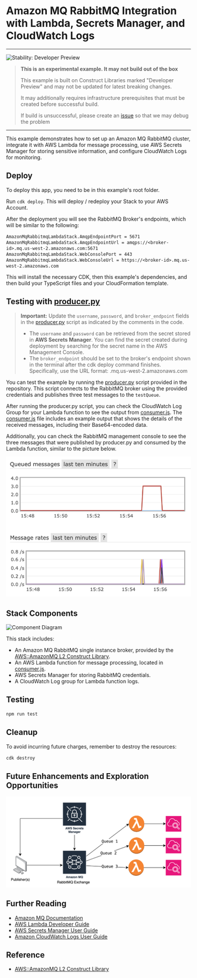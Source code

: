 # Amazon MQ RabbitMQ Integration with Lambda, Secrets Manager, and CloudWatch Logs
<!--BEGIN STABILITY BANNER-->
---

![Stability: Developer Preview](https://img.shields.io/badge/stability-Developer--Preview-important.svg?style=for-the-badge)

> **This is an experimental example. It may not build out of the box**
>
> This example is built on Construct Libraries marked "Developer Preview" and may not be updated for latest breaking changes.
>
> It may additionally requires infrastructure prerequisites that must be created before successful build.
>
> If build is unsuccessful, please create an [issue](https://github.com/aws-samples/aws-cdk-examples/issues/new) so that we may debug the problem
---
<!--END STABILITY BANNER-->
This example demonstrates how to set up an Amazon MQ RabbitMQ cluster, integrate it with AWS Lambda for message processing,
use AWS Secrets Manager for storing sensitive information, and configure CloudWatch Logs for monitoring.

## Deploy

To deploy this app, you need to be in this example's root folder.

Run `cdk deploy`. This will deploy / redeploy your Stack to your AWS Account.

After the deployment you will see the RabbitMQ Broker's endpoints, which will be similar to the following:

```
AmazonMqRabbitmqLambdaStack.AmqpEndpointPort = 5671
AmazonMqRabbitmqLambdaStack.AmqpEndpointUrl = amqps://<broker-id>.mq.us-west-2.amazonaws.com:5671
AmazonMqRabbitmqLambdaStack.WebConsolePort = 443
AmazonMqRabbitmqLambdaStack.WebConsoleUrl = https://<broker-id>.mq.us-west-2.amazonaws.com
```

This will install the necessary CDK, then this example's dependencies, and then build your TypeScript files and your CloudFormation template.

## Testing with [producer.py](producer.py)
> **Important:**
> Update the `username`, `password`, and `broker_endpoint` fields in the [producer.py](producer.py) script as indicated by the comments in the code.
>
> - The `username` and `password` can be retrieved from the secret stored in **AWS Secrets Manager**. You can find the secret created during deployment by searching for the secret name in the AWS Management Console.
> - The `broker_endpoint` should be set to the broker's endpoint shown in the terminal after the cdk deploy command finishes. Specifically, use the URL format: <broker-id>.mq.us-west-2.amazonaws.com

You can test the example by running the [producer.py](producer.py) script provided in the repository.
This script connects to the RabbitMQ broker using the provided credentials and publishes three test messages to the `testQueue`.

After running the producer.py script, you can check the CloudWatch Log Group for your Lambda function to see the output from [consumer.js](lambda/consumer.js).
The [consumer.js](lambda/consumer.js) file includes an example output that shows the details of the received messages, including their Base64-encoded data.

Additionally, you can check the RabbitMQ management console to see the three messages that were published by producer.py
and consumed by the Lambda function, similar to the picture below.

![Queued Messages](images/queued-messages.png)

## Stack Components

![Component Diagram](/images/amazon-mq-rabbitmq-lambda-diagram.png)

This stack includes:

- An Amazon MQ RabbitMQ single instance broker, provided by the [AWS::AmazonMQ L2 Construct Library](https://constructs.dev/packages/@cdklabs/cdk-amazonmq/v/0.0.1?lang=go#rabbitmq-brokers).
- An AWS Lambda function for message processing, located in [consumer.js](lambda/consumer.js).
- AWS Secrets Manager for storing RabbitMQ credentials.
- A CloudWatch Log group for Lambda function logs.

## Testing
```bash
npm run test
```

## Cleanup

To avoid incurring future charges, remember to destroy the resources:

```bash
cdk destroy
```

## Future Enhancements and Exploration Opportunities
![Future Enhancements and Exploration Opportunities](images/Future-Enhancements-and-Exploration-Opportunities.png)

## Further Reading

- [Amazon MQ Documentation](https://docs.aws.amazon.com/amazon-mq/)
- [AWS Lambda Developer Guide](https://docs.aws.amazon.com/lambda/latest/dg/welcome.html)
- [AWS Secrets Manager User Guide](https://docs.aws.amazon.com/secretsmanager/latest/userguide/intro.html)
- [Amazon CloudWatch Logs User Guide](https://docs.aws.amazon.com/AmazonCloudWatch/latest/logs/WhatIsCloudWatchLogs.html)

## Reference

- [AWS::AmazonMQ L2 Construct Library](https://constructs.dev/packages/@cdklabs/cdk-amazonmq/v/0.0.1?lang=go#rabbitmq-brokers)
